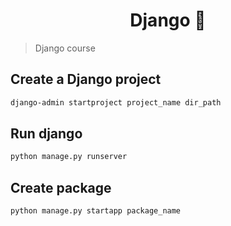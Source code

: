 <h1 align="center">Django 👋</h1>

> Django course

## Create a Django project

```sh
django-admin startproject project_name dir_path
```

## Run django

```sh
python manage.py runserver
```

## Create package

```sh
python manage.py startapp package_name
```
